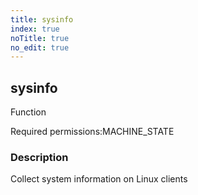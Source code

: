```yaml
---
title: sysinfo
index: true
noTitle: true
no_edit: true
---
```




<div class="vql_item"></div>


## sysinfo
<span class='vql_type label label-warning pull-right page-header'>Function</span>


<span class="permission_list vql_type">Required permissions:</span><span class="permission_list linkcolour label label-important">MACHINE_STATE</span>

### Description

Collect system information on Linux clients

